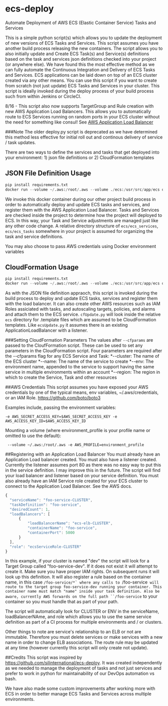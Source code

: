 # ecs-deploy
Automate Deployment of AWS ECS (Elastic Container Service) Tasks and Services


This is a simple python script(s) which allows you to update the deployment of new versions of ECS Tasks and Services. This script assumes you have another build process releasing the new containers. The script allows you to also initially update and Create ECS Task(s) and Service(s) definitions based on the task and services json definitions checked into your project (or anywhere else). We have found this the most effective method as we can fully automate the Continuous Integration and Delivery of ECS Tasks and Services. ECS applications can be laid down on top of an ECS cluster created via any other means. You can use this script if you want to create from scratch (not just update) ECS Tasks and Services in your cluster. This script is ideally invoked during the deploy process of your build process such from within Jenkins or CircleCI.

8/16 - This script also now supports TargetGroup and Rule creation with new AWS Application Load Balancers. This allows you to automatically route to ECS Services running on random ports in your ECS cluster without the need for something like consul! See [AWS Application Load Balancer](https://aws.amazon.com/elasticloadbalancing/applicationloadbalancer/)

###Note
The older deploy.py script is deprecated as we have determined this method less effective for initial roll out and continous delivery of service  / task updates.

There are two ways to define the services and tasks that get deployed into your environment: 1) json file definitions or 2) CloudFormation templates

## JSON File Definition Usage
```python
pip install requirements.txt
docker run --volume ~/.aws:/root/.aws --volume ./ecs:/usr/src/app/ecs openwhere/ecs-deploy:v1.3 ./ecsUpdate.py --help
```

We invoke this docker container during our other project build process in order to automatically deploy and update ECS tasks and services, and register them with the AWS Application Load Balancer. Tasks and Services are checked inside the project to determine how the project will deployed to ECS. In this way, your Task and Service adjustments are managed just like any other code change. A relative directory structure of `ecs/ecs_services`, `ecs/ecs_tasks` somewhere in your project is assumed for organizing the task and service definitions.

You may also choose to pass AWS credentials using Docker environment variables

## CloudFormation Usage
```python
pip install requirements.txt
docker run --volume ~/.aws:/root/.aws --volume ./ecs:/usr/src/app/ecs openwhere/ecs-deploy:v1.3 ./cfUpdate.py --cfparams --cluster ecs-cluster-name --name service-name --env dev --region us-east-1
```

As with the JSON file definition appraoch, this script is invoked during the build process to deploy and update ECS tasks, services and register them with the load balancer.  It can also create other AWS resources such as IAM Roles assiciated with tasks, and autoscaling targets, policies, and alarms and attach them to the ECS service.  `cfUpdate.py` will look inside the relative `ecs` directory for .template files which are assumed to be CloudFormation templates.  Like `ecsUpdate.py` it assumes there is an existing ApplicationLoadBalancer with a listener.

###Setting CloudFormation Parameters
The values after `--cfparams` are passed to the CloufFormation script.  These can be used to set any parameters in the CloudFormation script.  Four parameters are required after the --cfparams flag for any ECS Service and Task:
*--cluster: The name of the ECS cluster
*--name: The name of the service to create
*--env: The environment name, appended to the service to support having the same service in multiple environments within an account
*--region: The region in which to create the Service, Task and other resources


##AWS Credentials
This script assumes you have exposed your AWS credentials by one of the typical means, env variables, ~/.aws/credentials, or an IAM Role.
https://github.com/boto/boto3

Examples include, passing the environment variables:

`-e AWS_SECRET_ACCESS_KEY=$AWS_SECRET_ACCESS_KEY -e AWS_ACCESS_KEY_ID=$AWS_ACCESS_KEY_ID `

Mounting a volume (where environment_profile is your profile name or omitted to use the default):

` --volume ~/.aws:/root/.aws -e AWS_PROFILE=environment_profile`

##Registering with an Application Load Balancer
You must already have an Application Load balancer created. You must also have a listener created. Currently the listener assumes port 80 as there was no
easy way to put this in the service definition. I may improve this in the future. The script will find your load balancer and listener based on your service definition.
You must also already have an IAM Service role created for your ECS cluster to connect to the Application Load Balancer. See the AWS docs.

```javascript
{
  "serviceName": "foo-service-CLUSTER",
  "taskDefinition": "foo-service",
  "desiredCount": 1,
  "loadBalancers": [
      {
          "loadBalancerName": "ecs-elb-CLUSTER",
          "containerName": "foo-service",
          "containerPort": 5000
      }
  ],
  "role": "ecsServiceRole-CLUSTER"
}
```

In this example, if your cluster is named "dev" the script will look for a Target Group called "foo-service-dev". If it does not exist it will attempt to create it.
Make sure you have proper IAM rights. On subsequent runs it will look up this definition. It will also register a rule based on the container name, in this case
``/foo-service/*` where any calls to ``/foo-service` will route to the target group foo-service-dev running your container. This container name must match "name" inside
your task definition. Also be aware, currently AWS forwards on the full path ``/foo-service` to your container so you must handle that as part of your path.

The script will automatically look for CLUSTER or ENV in the serviceName, loadBalancerNAme, and role which allows you to use the same service definition as
part of a CI process for multiple environments and / or clusters.

Other things to note are service's relationship to an ELB or not are immutable. Therefore you must delete services or make services with a new name in order to change
ELB associations. The route rule may be updated at any time (however currently this script will only create not update).

##Credits
This script was inspired by https://github.com/silinternational/ecs-deploy. It was created independently as we needed to manage the deployment of tasks and not just services and prefer to work in python for maintainability of our DevOps automation vs bash. 

We have also made some custom improvements after working more with ECS in order to better manage ECS Tasks and Services across multiple environments.
